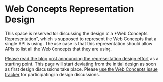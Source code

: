 # Web Concepts Representation Design

This space is reserved for discussing the design of a *Web Concepts Representation", which is supposed to represent the Web Concepts that a single API is using. The use case is that this representation should allow APIs to list all the Web Concepts that they are using.

[Please read the blog post announcing the representation design effort](http://webconcepts.info/update/2019/06/03/web-concepts-representation.html) as a starting point. This page will start deviating from the initial design as soon as first design discussions take place. Please [use the Web Concepts issue tracker](https://github.com/dret/webconcepts/issues) for participating in design discussions.

